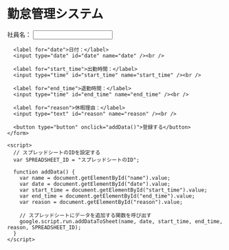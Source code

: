 <!DOCTYPE html>
<html>
  <head>
    <meta charset="utf-8" />
    <title>勤怠管理システム</title>
  </head>
  <body>
    <h1>勤怠管理システム</h1>
    <form>
      <label for="name">社員名：</label>
      <input type="text" id="name" name="name" /><br />

      <label for="date">日付：</label>
      <input type="date" id="date" name="date" /><br />

      <label for="start_time">出勤時間：</label>
      <input type="time" id="start_time" name="start_time" /><br />

      <label for="end_time">退勤時間：</label>
      <input type="time" id="end_time" name="end_time" /><br />

      <label for="reason">休暇理由：</label>
      <input type="text" id="reason" name="reason" /><br />

      <button type="button" onclick="addData()">登録する</button>
    </form>

    <script>
      // スプレッドシートのIDを設定する
      var SPREADSHEET_ID = "スプレッドシートのID";

      function addData() {
        var name = document.getElementById("name").value;
        var date = document.getElementById("date").value;
        var start_time = document.getElementById("start_time").value;
        var end_time = document.getElementById("end_time").value;
        var reason = document.getElementById("reason").value;

        // スプレッドシートにデータを追加する関数を呼び出す
        google.script.run.addDataToSheet(name, date, start_time, end_time, reason, SPREADSHEET_ID);
      }
    </script>
  </body>
</html>
